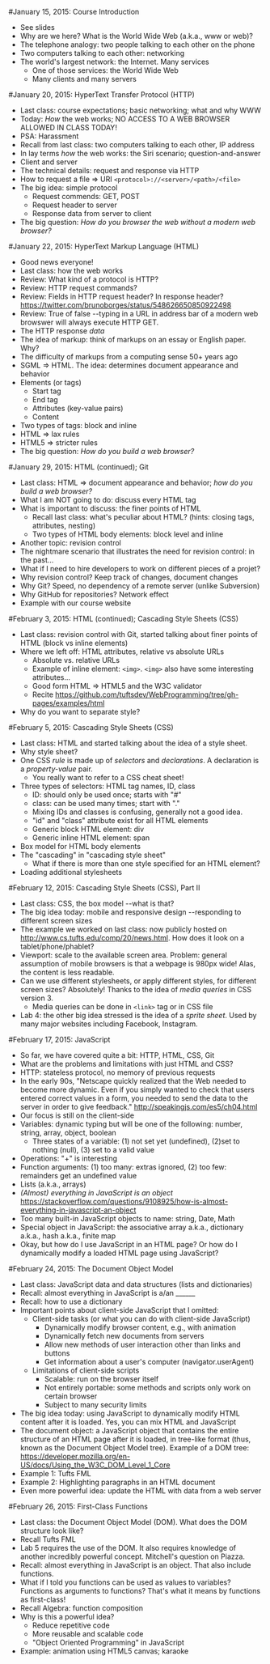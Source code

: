 #January 15, 2015: Course Introduction
* See slides
* Why are we here?  What is the World Wide Web (a.k.a., www or web)?
* The telephone analogy: two people talking to each other on the phone
* Two computers talking to each other: networking
* The world's largest network: the Internet. Many services
  - One of those services: the World Wide Web
  - Many clients and many servers

#January 20, 2015: HyperText Transfer Protocol (HTTP)
* Last class: course expectations; basic networking; what and why WWW
* Today: _How_ the web works; NO ACCESS TO A WEB BROWSER ALLOWED IN CLASS TODAY!
* PSA: Harassment
* Recall from last class: two computers talking to each other, IP address
* In lay terms _how_ the web works: the Siri scenario; question-and-answer
* Client and server
* The technical details: request and response via HTTP
* How to request a file => URI `<protocol>://<server>/<path>/<file>`
* The big idea: simple protocol
  * Request commends: GET, POST
  * Request header to server
  * Response data from server to client
* The big question: _How do you browser the web without a modern web browser?_

#January 22, 2015: HyperText Markup Language (HTML)
* Good news everyone!
* Last class: how the web works
* Review: What kind of a protocol is HTTP?
* Review: HTTP request commands?
* Review: Fields in HTTP request header?  In response header? https://twitter.com/brunoborges/status/548626650850922498
* Review: True of false --typing in a URL in address bar of a modern web browswer will always execute HTTP GET.
* The HTTP response _data_
* The idea of markup: think of markups on an essay or English paper.  Why?
* The difficulty of markups from a computing sense 50+ years ago
* SGML => HTML. The idea: determines document appearance and behavior
* Elements (or tags)
  - Start tag
  - End tag
  - Attributes (key-value pairs)
  - Content
* Two types of tags: block and inline
* HTML => lax rules
* HTML5 => stricter rules
* The big question: _How do you build a web browser?_

#January 29, 2015: HTML (continued); Git
* Last class: HTML => document appearance and behavior; _how do you build a web browser?_
* What I am NOT going to do: discuss every HTML tag
* What is important to discuss: the finer points of HTML
  - Recall last class: what's peculiar about HTML? (hints: closing tags, attributes, nesting)
  - Two types of HTML body elements: block level and inline
* Another topic: revision control
* The nightmare scenario that illustrates the need for revision control: in the past...
* What if I need to hire developers to work on different pieces of a projet?
* Why revision control? Keep track of changes, document changes
* Why Git? Speed, no dependency of a remote server (unlike Subversion)
* Why GitHub for repositories? Network effect
* Example with our course website

#February 3, 2015: HTML (continued); Cascading Style Sheets (CSS)
* Last class: revision control with Git, started talking about finer points of HTML (block vs inline elements)
* Where we left off: HTML attributes, relative vs absolute URLs 
  - Absolute vs. relative URLs
  - Example of inline element: `<img>`. `<img>` also have some interesting attributes...
  - Good form HTML => HTML5 and the W3C validator
  - Recite https://github.com/tuftsdev/WebProgramming/tree/gh-pages/examples/html
* Why do you want to separate style?


#February 5, 2015: Cascading Style Sheets (CSS)
* Last class: HTML and started talking about the idea of a style sheet.
* Why style sheet?
* One CSS _rule_ is made up of _selectors_ and _declarations_. A declaration is a _property-value_ pair.
  - You really want to refer to a CSS cheat sheet!
* Three types of selectors: HTML tag names, ID, class
  - ID: should only be used once; starts with "#"
  - class: can be used many times; start with "."
  - Mixing IDs and classes is confusing, generally not a good idea.
  - "id" and "class" attribute exist for all HTML elements
  - Generic block HTML element: div
  - Generic inline HTML element: span
* Box model for HTML body elements
* The "cascading" in "cascading style sheet"
  - What if there is more than one style specified for an HTML element?
* Loading additional stylesheets

#February 12, 2015: Cascading Style Sheets (CSS), Part II
* Last class: CSS, the box model --what is that?
* The big idea today: mobile and responsive design --responding to different screen sizes
* The example we worked on last class: now publicly hosted on http://www.cs.tufts.edu/comp/20/news.html.  How does it look on a tablet/phone/phablet?
* Viewport: scale to the available screen area.  Problem: general assumption of mobile browsers is that a webpage is 980px wide!  Alas, the content is less readable.
* Can we use different stylesheets, or apply different styles, for different screen sizes?  Absolutely!  Thanks to the idea of _media queries_ in CSS version 3.
  - Media queries can be done in `<link>` tag or in CSS file
* Lab 4: the other big idea stressed is the idea of a _sprite sheet_.  Used by many major websites including Facebook, Instagram.

#February 17, 2015: JavaScript
* So far, we have covered quite a bit: HTTP, HTML, CSS, Git
* What are the problems and limitations with just HTML and CSS?
* HTTP: stateless protocol, no memory of previous requests
* In the early 90s, "Netscape quickly realized that the Web needed to become more dynamic. Even if you simply wanted to check that users entered correct values in a form, you needed to send the data to the server in order to give feedback." http://speakingjs.com/es5/ch04.html
* Our focus is still on the client-side
* Variables: dynamic typing but will be one of the following: number, string, array, object, boolean
  - Three states of a variable: (1) not set yet (undefined), (2)set to nothing (null), (3) set to a valid value
* Operations: "+" is interesting
* Function arguments: (1) too many: extras ignored, (2) too few: remainders get an undefined value
* Lists (a.k.a., arrays)
* _(Almost) everything in JavaScript is an object_ https://stackoverflow.com/questions/9108925/how-is-almost-everything-in-javascript-an-object
* Too many built-in JavaScript objects to name: string, Date, Math
* Special object in JavaScript: the associative array a.k.a., dictionary a.k.a., hash a.k.a., finite map
* Okay, but how do I use JavaScript in an HTML page?  Or how do I dynamically modify a loaded HTML page using JavaScript?

#February 24, 2015: The Document Object Model
* Last class: JavaScript data and data structures (lists and dictionaries)
* Recall: almost everything in JavaScript is a/an ______
* Recall: how to use a dictionary
* Important points about client-side JavaScript that I omitted:
  - Client-side tasks (or what you can do with client-side JavaScript)
    - Dynamically modify browser content, e.g., with animation
    - Dynamically fetch new documents from servers
    - Allow new methods of user interaction other than links and buttons
    - Get information about a user's computer (navigator.userAgent)
  - Limitations of client-side scripts
    - Scalable: run on the browser itself
    - Not entirely portable: some methods and scripts only work on certain browser
    - Subject to many security limits
* The big idea today: using JavaScript to dynamically modify HTML content after it is loaded.  Yes, you can mix HTML and JavaScript
* The document object: a JavaScript object that contains the entire structure of an HTML page after it is loaded, in tree-like format (thus, known as the Document Object Model tree).  Example of a DOM tree: https://developer.mozilla.org/en-US/docs/Using_the_W3C_DOM_Level_1_Core
* Example 1: Tufts FML
* Example 2: Highlighting paragraphs in an HTML document
* Even more powerful idea: update the HTML with data from a web server

#February 26, 2015: First-Class Functions
* Last class: the Document Object Model (DOM).  What does the DOM structure look like?
* Recall Tufts FML
* Lab 5 requires the use of the DOM.  It also requires knowledge of another incredibly powerful concept. Mitchell's question on Piazza.
* Recall: almost everything in JavaScript is an object.  That also include functions.
* What if I told you functions can be used as values to variables? Functions as arguments to functions? That's what it means by functions as first-class!
* Recall Algebra: function composition
* Why is this a powerful idea?
  - Reduce repetitive code
  - More reusable and scalable code
  - "Object Oriented Programming" in JavaScript
* Example: animation using HTML5 canvas; karaoke